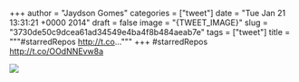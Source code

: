 
+++
author = "Jaydson Gomes"
categories = ["tweet"]
date = "Tue Jan 21 13:31:21 +0000 2014"
draft = false
image = "{TWEET_IMAGE}"
slug = "3730de50c9dcea61ad34549e4ba4f8b484aeab7e"
tags = ["tweet"]
title = """#starredRepos http://t.co..."""
+++
#starredRepos http://t.co/OOdNNEvw8a

![](/images/tweet-media/425621642769747968-BegcoQMCEAAfDWX.png)